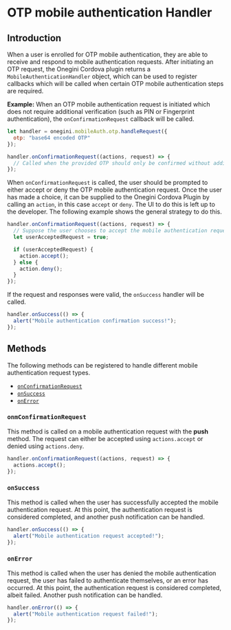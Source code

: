 # OTP mobile authentication Handler

<!-- toc -->

## Introduction

When a user is enrolled for OTP mobile authentication, they are able to receive and respond to mobile authentication requests. After initiating an OTP request, the Onegini Cordova plugin returns a `MobileAuthenticationHandler` object, which can be used to register callbacks which will be called when certain OTP mobile authentication steps are required.

**Example:** When an OTP mobile authentication request is initiated which does not require additional verification (such as PIN or Fingerprint authentication), the `onConfirmationRequest` callback will be called.

```js
let handler = onegini.mobileAuth.otp.handleRequest({ 
  otp: "base64 encoded OTP"
});

handler.onConfirmationRequest((actions, request) => {
  // Called when the provided OTP should only be confirmed without additional verification.
});
```

When `onConfirmationRequest` is called, the user should be prompted to either accept or deny the OTP mobile authentication request. Once the user has made a choice, it can be supplied to the Onegini Cordova Plugin by calling an `action`, in this case `accept` or `deny`. The UI to do this is left up to the developer. The following example shows the general strategy to do this.

```js
handler.onConfirmationRequest((actions, request) => {
  // Suppose the user chooses to accept the mobile authentication request.
  let userAcceptedRequest = true;

  if (userAcceptedRequest) {
    action.accept();
  } else {
    action.deny();
  }
});
```

If the request and responses were valid, the `onSuccess` handler will be called.

```js
handler.onSuccess(() => {
  alert("Mobile authentication confirmation success!");
});
```

## Methods

The following methods can be registered to handle different mobile authentication request types.

- [`onConfirmationRequest`](#onconfirmationrequest)
- [`onSuccess`](#onsuccess)
- [`onError`](#onerror)

### `onmConfirmationRequest`

This method is called on a mobile authentication request with the **push** method. The request can either be accepted using `actions.accept` or denied using `actions.deny`.

```js
handler.onConfirmationRequest((actions, request) => {
  actions.accept();
});
```

### `onSuccess`

This method is called when the user has successfully accepted the mobile authentication request. At this point, the authentication request is considered completed, and another push notification can be handled.

```js
handler.onSuccess(() => {
  alert("Mobile authentication request accepted!");
});
```

### `onError`

This method is called when the user has denied the mobile authentication request, the user has failed to authenticate themselves, or an error has occurred. At this point, the authentication request is considered completed, albeit failed. Another push notification can be handled.

```js
handler.onError(() => {
  alert("Mobile authentication request failed!");
});
```
